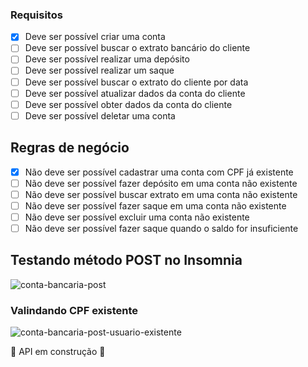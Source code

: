 ### Requisitos

- [x] Deve ser possível criar uma conta
- [ ] Deve ser possível buscar o extrato bancário do cliente 
- [ ] Deve ser possível realizar uma depósito 
- [ ] Deve ser possível realizar um saque
- [ ] Deve ser possível buscar o extrato do cliente por data
- [ ] Deve ser possível atualizar dados da conta do cliente
- [ ] Deve ser possível obter dados da conta do cliente
- [ ] Deve ser possível deletar uma conta

## Regras de negócio

- [x] Não deve ser possível cadastrar uma conta com CPF já existente
- [ ] Não deve ser possível fazer depósito em uma conta não existente
- [ ] Não deve ser possível buscar extrato em uma conta não existente
- [ ] Não deve ser possível fazer saque em uma conta não existente
- [ ] Não deve ser possível excluir uma conta não existente
- [ ] Não deve ser possível fazer saque quando o saldo for insuficiente

## Testando método POST no Insomnia
![conta-bancaria-post](https://user-images.githubusercontent.com/82469705/171203267-19fb92cb-4c03-4cc9-8ef9-3d7f4882bb16.PNG)

### Valindando CPF existente
![conta-bancaria-post-usuario-existente](https://user-images.githubusercontent.com/82469705/171203790-d3c7cbfe-4f48-4c9f-a1ea-e364f0fab773.PNG)


🚧 API em construção 🚧
